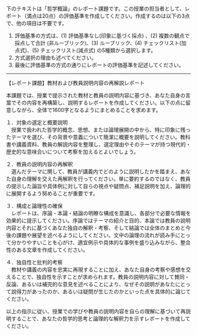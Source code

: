 下のテキストは「哲学概論」のレポート課題です。この授業の担当者として、レポート（満点は20点）の評価基準を作成してください。作成するのは以下の3点で、他の項目は不要です。

1. 評価基準の方式は、(1) 評価基準なし(印象に基づく採点) 、(2) 複数の観点で採点して合計  (非ルーブリック)、(3) ルーブリック、(4) チェックリスト(加点式)、(5) チェックリスト(減点式) の5種類から選択します。
2. 方式選択の理由も述べてください。
3. 最後に評価基準の方式の通りにレポートの評価基準を記述してください。

---------------------------------------
【レポート課題】教材および教員説明内容の再解説レポート

本課題では、授業で提示された教材と教員の説明内容に基づき、あなた自身の言葉でその内容を再構築し、説明するレポートを作成してください。以下の点に留意しながら、全体で1600字となるようにまとめることを求めます。

１．対象の選定と概要説明  
　授業で扱われた哲学的概念、思想、または論理展開の中から、特に印象に残ったテーマを選び、その背景や意義について簡潔に概要を説明してください。教科書や講義資料、教員の解説内容を整理し、選定理由やそのテーマが持つ現代的・歴史的な意味合いについて考察を加えるとよいでしょう。

２．教員の説明内容の再解釈  
　選んだテーマに関して、教員が講義内でどのように説明したかを踏まえ、あなた自身の理解を交えた再解釈を行ってください。単に要約するのではなく、教員の提示した論旨や具体例に対して自らの視点や疑問点、補足説明を加え、論理的に展開するよう努めることが重要です。

３．構成と論理性の確保  
　レポートは、序論・本論・結論の明瞭な構成を意識し、各部分で必要な情報を効果的に提示してください。序論ではテーマの紹介と目的、本論では教員の説明内容とそれに基づくあなた独自の解釈・考察、そして結論では全体のまとめと今後の課題や展望を述べるようにしてください。文中の論理の流れが読み手にとって分かりやすいことを心がけ、適宜例示や具体的な事例を盛り込みながら、整合性のある文章を作成してください。

４．独自性と批判的考察  
　教材や講義の内容を忠実に再現することに加え、あなた自身の考察や感想を交えることで、独自性を示すことが求められます。教員の説明内容に対して賛同・反論、あるいは補完的な意見を述べることにより、なぜその説明があなたにとって説得力があったのか、あるいは疑問が生じたのかといった点を具体的に論じてください。

以上の指示に従い、授業での学びや教員の説明内容を自らの理解に基づいて再説明することで、あなたの哲学的思考と論理的な解釈力を示すレポートを作成してください。
